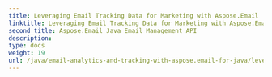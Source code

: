```yaml
---
title: Leveraging Email Tracking Data for Marketing with Aspose.Email
linktitle: Leveraging Email Tracking Data for Marketing with Aspose.Email
second_title: Aspose.Email Java Email Management API
description: 
type: docs
weight: 19
url: /java/email-analytics-and-tracking-with-aspose.email-for-java/leveraging-email-tracking-data-for-marketing/
---
```

